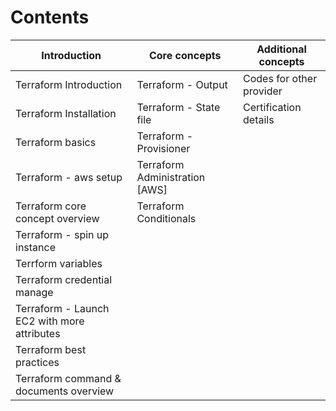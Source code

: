 # Contents

| Introduction                                |  Core concepts                 | Additional concepts      |
| ------------------------------------------  | ------------------------------ | -----------------------  |
| Terraform Introduction                      | Terraform - Output 	           | Codes for other provider |
| Terraform Installation                      | Terraform - State file         | Certification details    |
| Terraform basics                            | Terraform - Provisioner        |
| Terraform - aws setup                       | Terraform Administration [AWS] |
| Terraform core concept overview             | Terraform Conditionals         |
| Terraform - spin up instance                | 
| Terrform variables                          |
| Terraform credential manage                 |
| Terraform - Launch EC2 with more attributes |
| Terraform best practices                    |
| Terraform command & documents overview      |
